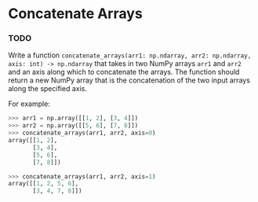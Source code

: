 # Concatenate Arrays

### TODO

Write a function `concatenate_arrays(arr1: np.ndarray, arr2: np.ndarray, axis: int) -> np.ndarray` that takes in two NumPy arrays `arr1` and `arr2` and an axis along which to concatenate the arrays. The function should return a new NumPy array that is the concatenation of the two input arrays along the specified axis.

For example:

```python
>>> arr1 = np.array([[1, 2], [3, 4]])
>>> arr2 = np.array([[5, 6], [7, 8]])
>>> concatenate_arrays(arr1, arr2, axis=0)
array([[1, 2],
       [3, 4],
       [5, 6],
       [7, 8]])

>>> concatenate_arrays(arr1, arr2, axis=1)
array([[1, 2, 5, 6],
       [3, 4, 7, 8]])
```
